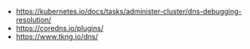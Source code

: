 - https://kubernetes.io/docs/tasks/administer-cluster/dns-debugging-resolution/
- https://coredns.io/plugins/
- https://www.tkng.io/dns/
